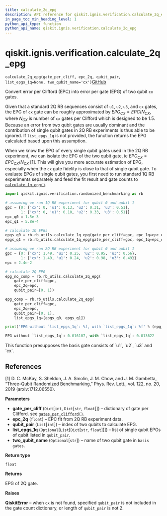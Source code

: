 ```yaml
---
title: calculate_2q_epg
description: API reference for qiskit.ignis.verification.calculate_2q_epg
in_page_toc_min_heading_level: 1
python_api_type: function
python_api_name: qiskit.ignis.verification.calculate_2q_epg
---
```


<span id="qiskit-ignis-verification-calculate-2q-epg" />

# qiskit.ignis.verification.calculate\_2q\_epg

<span id="qiskit.ignis.verification.calculate_2q_epg" />

`calculate_2q_epg(gate_per_cliff, epc_2q, qubit_pair, list_epgs_1q=None, two_qubit_name='cx')`[GitHub](https://github.com/qiskit-community/qiskit-ignis/tree/stable/0.5/qiskit/ignis/verification/randomized_benchmarking/rb_utils.py "view source code")

Convert error per Clifford (EPC) into error per gate (EPG) of two qubit `cx` gates.

Given that a standard 2Q RB sequences consist of `u1`, `u2`, `u3`, and `cx` gates, the EPG of `cx` gate can be roughly approximated by $EPG_{CX} = EPC/N_{CX}$, where $N_{CX}$ is number of `cx` gates per Clifford which is designed to be 1.5. Because an error from two qubit gates are usually dominant and the contribution of single qubit gates in 2Q RB experiments is thus able to be ignored. If `list_epgs_1q` is not provided, the function returns the EPG calculated based upon this assumption.

When we know the EPG of every single qubit gates used in the 2Q RB experiment, we can isolate the EPC of the two qubit gate, ie $EPG_{CX} = EPC_{CX}/N_{CX}$ \[1]. This will give you more accurate estimation of EPG, especially when the `cx` gate fidelity is close to that of single qubit gate. To evaluate EPGs of single qubit gates, you first need to run standard 1Q RB experiments separately and feed the fit result and gate counts to [`calculate_1q_epg()`](qiskit.ignis.verification.calculate_1q_epg "qiskit.ignis.verification.calculate_1q_epg").

```python
import qiskit.ignis.verification.randomized_benchmarking as rb

# assuming we ran 1Q RB experiment for qubit 0 and qubit 1
gpc = {0: {'cx': 0, 'u1': 0.13, 'u2': 0.31, 'u3': 0.51},
       1: {'cx': 0, 'u1': 0.10, 'u2': 0.33, 'u3': 0.51}}
epc_q0 = 1.5e-3
epc_q1 = 5.8e-4

# calculate 1Q EPGs
epgs_q0 = rb.rb_utils.calculate_1q_epg(gate_per_cliff=gpc, epc_1q=epc_q0, qubit=0)
epgs_q1 = rb.rb_utils.calculate_1q_epg(gate_per_cliff=gpc, epc_1q=epc_q1, qubit=1)

# assuming we ran 2Q RB experiment for qubit 0 and qubit 1
gpc = {0: {'cx': 1.49, 'u1': 0.25, 'u2': 0.95, 'u3': 0.56},
       1: {'cx': 1.49, 'u1': 0.24, 'u2': 0.98, 'u3': 0.49}}
epc = 2.4e-2

# calculate 2Q EPG
epg_no_comp = rb.rb_utils.calculate_2q_epg(
    gate_per_cliff=gpc,
    epc_2q=epc,
    qubit_pair=[0, 1])

epg_comp = rb.rb_utils.calculate_2q_epg(
    gate_per_cliff=gpc,
    epc_2q=epc,
    qubit_pair=[0, 1],
    list_epgs_1q=[epgs_q0, epgs_q1])

print('EPG without `list_epgs_1q`: %f, with `list_epgs_1q`: %f' % (epg_no_comp, epg_comp))
```

```python
EPG without `list_epgs_1q`: 0.016107, with `list_epgs_1q`: 0.013622
```

<Admonition title="Note" type="note">
  This function presupposes the basis gate consists of `u1`, `u2`, `u3` and `cx`.
</Admonition>

## References

\[1] D. C. McKay, S. Sheldon, J. A. Smolin, J. M. Chow, and J. M. Gambetta, “Three-Qubit Randomized Benchmarking,” Phys. Rev. Lett., vol. 122, no. 20, 2019 (arxiv:1712.06550).

**Parameters**

*   **gate\_per\_cliff** (`Dict`\[`int`, `Dict`\[`str`, `float`]]) – dictionary of gate per Clifford. see [`gates_per_clifford()`](qiskit.ignis.verification.gates_per_clifford "qiskit.ignis.verification.gates_per_clifford").
*   **epc\_2q** (`float`) – EPC fit from 2Q RB experiment data.
*   **qubit\_pair** (`List`\[`int`]) – index of two qubits to calculate EPG.
*   **list\_epgs\_1q** (`Optional`\[`List`\[`Dict`\[`str`, `float`]]]) – list of single qubit EPGs of qubit listed in `qubit_pair`.
*   **two\_qubit\_name** (`Optional`\[`str`]) – name of two qubit gate in `basis gates`.

**Return type**

`float`

**Returns**

EPG of 2Q gate.

**Raises**

**QiskitError** – when `cx` is not found, specified `qubit_pair` is not included in the gate count dictionary, or length of `qubit_pair` is not 2.

